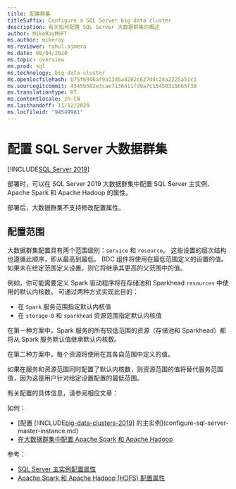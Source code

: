 ```yaml
---
title: 配置群集
titleSuffix: Configure a SQL Server big data cluster
description: 有关如何配置 SQL Server 大数据群集的概述
author: MikeRayMSFT
ms.author: mikeray
ms.reviewer: rahul.ajmera
ms.date: 08/04/2020
ms.topic: overview
ms.prod: sql
ms.technology: big-data-cluster
ms.openlocfilehash: b75f6946af9a13d6a8202c627d4c24a2225a51c1
ms.sourcegitcommit: 4545b502e3cae7136411fd9a7c15450315665f38
ms.translationtype: HT
ms.contentlocale: zh-CN
ms.lasthandoff: 11/12/2020
ms.locfileid: "94549981"
---
```

# <a name="configure-a-sql-server-big-data-cluster"></a>配置 SQL Server 大数据群集

[!INCLUDE[SQL Server 2019](../includes/applies-to-version/sqlserver2019.md)]

部署时，可以在 SQL Server 2019 大数据群集中配置 SQL Server 主实例、Apache Spark 和 Apache Hadoop 的属性。

部署后，大数据群集不支持修改配置属性。

## <a name="configuration-scopes"></a>配置范围
大数据群集配置具有两个范围级别：`service` 和 `resource`。 这些设置的层次结构也遵循此顺序，即从最高到最低。 BDC 组件将使用在最低范围定义的设置的值。 如果未在给定范围定义设置，则它将继承其更高的父范围中的值。

例如，你可能需要定义 Spark 驱动程序将在存储池和 Sparkhead `resources` 中使用的默认内核数。 可通过两种方式实现此目的： 
- 在 `Spark` 服务范围指定默认内核值  
- 在 `storage-0` 和 `sparkhead` 资源范围指定默认内核值

在第一种方案中，Spark 服务的所有较低范围的资源（存储池和 Sparkhead）都将从 Spark 服务默认值继承默认内核数。

在第二种方案中，每个资源将使用在其各自范围中定义的值。

如果在服务和资源范围同时配置了默认内核数，则资源范围的值将替代服务范围值，因为这是用户针对给定设置配置的最低范围。

有关配置的具体信息，请参阅相应文章：

如何： 
- [配置 [!INCLUDE[big-data-clusters-2019](../includes/ssbigdataclusters-ss-nover.md)] 的主实例](configure-sql-server-master-instance.md)
- [在大数据群集中配置 Apache Spark 和 Apache Hadoop](configure-spark-hdfs.md)

参考： 
- [SQL Server 主实例配置属性](reference-config-master-instance.md)
- [Apache Spark 和 Apache Hadoop (HDFS) 配置属性](reference-config-spark-hadoop.md)
